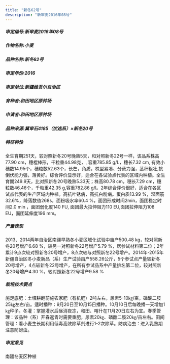 ```yaml
---
title: "新冬62号"
description: "新审麦2016年08号"
---
```

##### 审定编号:新审麦2016年08号

##### 作物名称:小麦

##### 品种名称:新冬62号

##### 审定年份:2016

##### 审定单位:新疆维吾尔自治区

##### 育种者:和田地区原种场

##### 申请者:和田地区原种场

##### 品种来源:冀审石4185（优选系）×新冬20号

##### 特征特性
全生育期251天，较对照新冬20号晚熟5天，和对照新冬22号一样，该品系株高77.90 cm，穗棍棒形，千粒重44.98克，, 容重785.85 g/L，穗长7.32 cm, 有效小穗数14.95个，穗粒数52.63个，长芒，角质，株型紧凑、分蘖力强，茎秆粗壮,抗倒伏能力强，落黄好。综合评价显示好，适合在各试验点代表的区域内种植。全生育期249.9天，比对照新冬20号晚熟5.33天；株高80.78 cm，穗长7.29 cm，穗粒数46.46个，千粒重42.35 g,容重782.86 g/l。2年综合评价很好，适合在各区试点代表的生产区域内种植。高抗叶锈病，高抗白粉病。蛋白质13.99 %，湿面筋32.6%，降落数值268s，面粉吸水率60.4 %，面团形成时间2min，面团稳定时间2.0 min ，面团弱化度140 FU, 面团最大拉伸阻力110 EU,面团拉伸阻力108 EU，面团延伸度196 mm。

##### 产量表现
2013、2014两年自治区南疆早熟冬小麦区域化试验中亩产500.48 kg，较对照新冬20号增产6.68 %，较另一对照新冬22号增产5.79 %，居参试材料第二位；2年累计9点次较对照新冬20号增产，8点次较与对照新冬22号增产。2014年-2015年新疆自治区冬小麦新品（系）生产试验亩产558.26公斤，5个参试点产量较新冬20号增产，4点较新冬22号增产，在所有参试品系中产量排名第二位，较对照新冬20号增产4.30 %，较对照新冬22号增产9.58 %

##### 栽培技术要点
施足底肥：土壤耕翻前施农家肥（有机肥）2吨左右，尿素5-10㎏/亩，磷酸二胺25㎏左右/亩。适时播种：9月20日至10月15日播种。10月10日后每晚播一天增加1㎏种子。冬灌：掌握灌水后昼消夜冻，和田、喀什在11月20日左右为宜。春季管理：该品种（系）开春返青时需要重肥，尿素20㎏、磷酸二胺20㎏/亩左右。田间管理：看小麦生长期利用低毒高效除草剂进行1-2次除草。防病治虫：进入乳熟期注意防蚜虫。

##### 审定意见
南疆冬麦区种植
